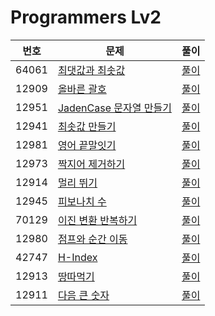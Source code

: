 # Programmers Lv2

|번호|문제|풀이|
|---|---|---|
|64061|[최댓값과 최솟값](https://programmers.co.kr/learn/courses/30/lessons/12939)|[풀이](https://github.com/Jeeehee/Into-the-Algorithm/blob/main/Into-the-Algorithm/Into-the-Algorithm/Programmers/12939.swift)|
|12909|[올바른 괄호](https://programmers.co.kr/learn/courses/30/lessons/12909)|[풀이](https://github.com/Jeeehee/Into-the-Algorithm/blob/main/Into-the-Algorithm/Into-the-Algorithm/Programmers/12909.swift)|
|12951|[JadenCase 문자열 만들기](https://programmers.co.kr/learn/courses/30/lessons/12951)|[풀이](https://github.com/Jeeehee/Into-the-Algorithm/blob/main/Into-the-Algorithm/Into-the-Algorithm/Programmers/12951.swift)|
|12941|[최솟값 만들기](https://programmers.co.kr/learn/courses/30/lessons/12941)|[풀이](https://github.com/Jeeehee/Into-the-Algorithm/blob/main/Into-the-Algorithm/Into-the-Algorithm/Programmers/12941.swift)|
|12981|[영어 끝말잇기](https://programmers.co.kr/learn/courses/30/lessons/12981)|[풀이](https://github.com/Jeeehee/Into-the-Algorithm/blob/main/Into-the-Algorithm/Into-the-Algorithm/Programmers/12981.swift)|
|12973|[짝지어 제거하기](https://programmers.co.kr/learn/courses/30/lessons/12973)|[풀이](https://github.com/Jeeehee/Into-the-Algorithm/blob/main/Into-the-Algorithm/Into-the-Algorithm/Programmers/12973.swift)|
|12914|[멀리 뛰기](https://programmers.co.kr/learn/courses/30/lessons/12914)|[풀이](https://github.com/Jeeehee/Into-the-Algorithm/blob/main/Into-the-Algorithm/Into-the-Algorithm/Programmers/12914.swift)|
|12945|[피보나치 수](https://programmers.co.kr/learn/courses/30/lessons/12945)|[풀이](https://github.com/Jeeehee/Into-the-Algorithm/blob/main/Into-the-Algorithm/Into-the-Algorithm/Programmers/12945.swift)|
|70129|[이진 변환 반복하기](https://programmers.co.kr/learn/courses/30/lessons/70129)|[풀이](https://github.com/Jeeehee/Into-the-Algorithm/blob/main/Into-the-Algorithm/Into-the-Algorithm/Programmers/70129.swift)|
|12980|[점프와 순간 이동](https://programmers.co.kr/learn/courses/30/lessons/12980)|[풀이](https://github.com/Jeeehee/Into-the-Algorithm/blob/main/Into-the-Algorithm/Into-the-Algorithm/Programmers/12980.swift)|
|42747|[H-Index](https://programmers.co.kr/learn/courses/30/lessons/42747)|[풀이](https://github.com/Jeeehee/Into-the-Algorithm/blob/main/Into-the-Algorithm/Into-the-Algorithm/Programmers/42747.swift)|
|12913|[땅따먹기](https://programmers.co.kr/learn/courses/30/lessons/12913)|[풀이](https://github.com/Jeeehee/Into-the-Algorithm/blob/main/Into-the-Algorithm/Into-the-Algorithm/Programmers/12913.swift)|
|12911|[다음 큰 숫자](https://programmers.co.kr/learn/courses/30/lessons/12911)|[풀이](https://github.com/Jeeehee/Into-the-Algorithm/blob/main/Into-the-Algorithm/Into-the-Algorithm/Programmers/12911.swift)|
